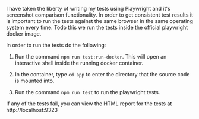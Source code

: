 I have taken the liberty of writing my tests using Playwright and it's screenshot comparison functionality. 
In order to get consistent test results it is important to run the tests against the same browser in the 
same operating system every time. Todo this we run the tests inside the official playwright docker image.

In order to run the tests do the following:

1. Run the command ```npm run test:run-docker```. This will open an interactive shell inside the running docker container.

2. In the container, type ```cd app``` to enter the directory that the source code is mounted into.

3. Run the command ```npm run test``` to run the playwright tests.

If any of the tests fail, you can view the HTML report for the tests at http://localhost:9323